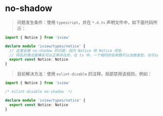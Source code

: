 # no-shadow

> 问题发生条件：使用 `typescript`，并在 `*.d.ts` 声明文件中，如下面代码所示：

```ts
import { Notice } from 'iview'

declare module 'iview/types/notice' {
  // 这里会报 no-shadow 的问题，因为 Notice 和 Notice 同名
  // 同名的情况是确实可以正常存在的，在 ts 中，一个相同的名称既可以当做类型，也可以当做变量，也可以当做命名空间
  export const Notice: Notice
}
```

> 目前解决方法：使用 `eslint-disable` 的注释，局部禁用该规则，例如：

```ts
import { Notice } from 'iview'

/* eslint-disable no-shadow  */

declare module 'iview/types/notice' {
  export const Notice: Notice
}
```

